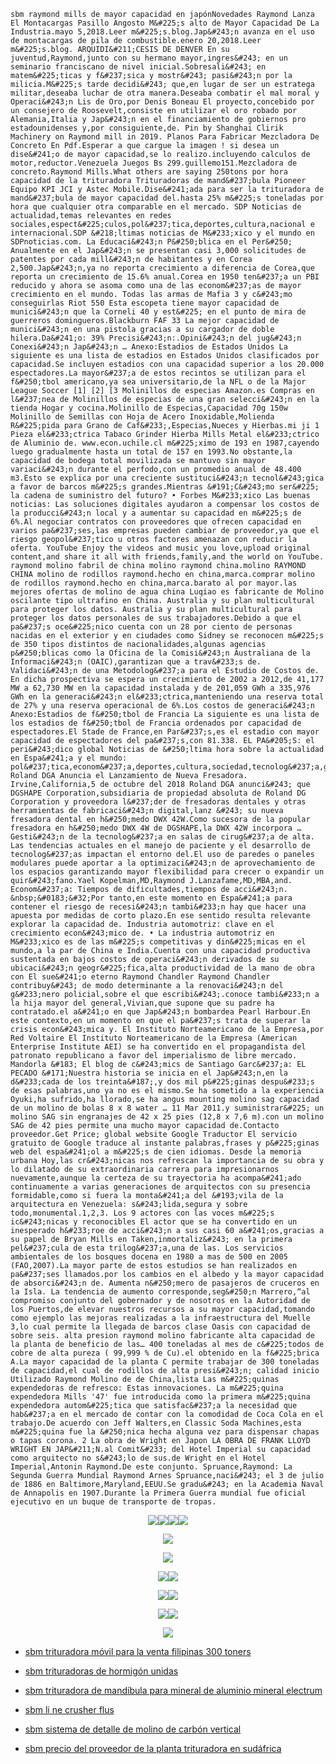 
```
sbm raymond mills de mayor capacidad en japónNovedades Raymond Lanza El Montacargas Pasillo Angosto M&#225;s alto de Mayor Capacidad De La Industria.mayo 5,2018.Leer m&#225;s.blog.Jap&#243;n avanza en el uso de montacargas de pila de combustible.enero 20,2018.Leer m&#225;s.blog. ARQUIDI&#211;CESIS DE DENVER En su juventud,Raymond,junto con su hermano mayor,ingres&#243; en un seminario franciscano de nivel inicial.Sobresali&#243; en matem&#225;ticas y f&#237;sica y mostr&#243; pasi&#243;n por la milicia.M&#225;s tarde decidi&#243; que,en lugar de ser un estratega militar,deseaba luchar de otra manera.Deseaba combatir el mal moral y Operaci&#243;n Lis de Oro,por Denis Boneau El proyecto,concebido por un consejero de Roosevelt,consiste en utilizar el oro robado por Alemania,Italia y Jap&#243;n en el financiamiento de gobiernos pro estadounidenses y,por consiguiente,de. Pin by Shanghai Clirik Machinery on Raymond mill in 2019. Planos Para Fabricar Mezcladora De Concreto En Pdf.Esperar a que cargue la imagen ! si desea un dise&#241;o de mayor capacidad,se lo realizo.incluyendo calculos de motor,reductor.Venezuela Juegos Bs 299.guillemo151.Mezcladora de concreto.Raymond Mills.What others are saying 250tons por hora capacidad de la trituradora Trituradoras de mand&#237;bula Pioneer Equipo KPI JCI y Astec Mobile.Dise&#241;ada para ser la trituradora de mand&#237;bula de mayor capacidad del.hasta 25% m&#225;s toneladas por hora que cualquier otra comparable en el mercado. SDP Noticias de actualidad,temas relevantes en redes sociales,espect&#225;culos,pol&#237;tica,deportes,cultura,nacional e internacional.SDP &#218;ltimas noticias de M&#233;xico y el mundo en SDPnoticias.com. La Educaci&#243;n P&#250;blica en el Per&#250; Anualmente en el Jap&#243;n se presentan casi 3,000 solicitudes de patentes por cada mill&#243;n de habitantes y en Corea 2,500.Jap&#243;n,ya no reporta crecimiento a diferencia de Corea,que reporta un crecimiento de 15.6% anual.Corea en 1950 ten&#237;a un PBI reducido y ahora se asoma como una de las econom&#237;as de mayor crecimiento en el mundo. Todas las armas de Mafia 3 y c&#243;mo conseguirlas Riot 550 Esta escopeta tiene mayor capacidad de munici&#243;n que la Corneli 40 y est&#225; en el punto de mira de guerreros domingueros.Blackburn FAF 33 La mejor capacidad de munici&#243;n en una pistola gracias a su cargador de doble hilera.Da&#241;o: 39% Precisi&#243;n:.Opini&#243;n del jug&#243;n Conexi&#243;n Jap&#243;n … Anexo:Estadios de Estados Unidos La siguiente es una lista de estadios en Estados Unidos clasificados por capacidad.Se incluyen estadios con una capacidad superior a los 20.000 espectadores.La mayor&#237;a de estos recintos se utilizan para el f&#250;tbol americano,ya sea universitario,de la NFL o de la Major League Soccer [1] [2] [3 Molinillos de especias Amazon.es Compras en l&#237;nea de Molinillos de especias de una gran selecci&#243;n en la tienda Hogar y cocina.Molinillo de Especias,Capacidad 70g 150w Molinillo de Semillas con Hoja de Acero Inoxidable,Molienda R&#225;pida para Grano de Caf&#233;,Especias,Nueces y Hierbas.mi ji 1 Pieza el&#233;ctrica Tabaco Grinder Hierba Mills Metal el&#233;ctrico de Aluminio de. www.econ.uchile.cl m&#225;ximo de 193 en 1987,cayendo luego gradualmente hasta un total de 157 en 1993.No obstante,la capacidad de bodega total movilizada se mantuvo sin mayor variaci&#243;n durante el perfodo,con un promedio anual de 48.400 m3.Esto se explica por una creciente sustituci&#243;n tecnol&#243;gica a favor de barcos m&#225;s grandes.Mientras &#191;C&#243;mo ser&#225; la cadena de suministro del futuro? • Forbes M&#233;xico Las buenas noticias: Las soluciones digitales ayudaron a compensar los costos de la producci&#243;n local y a aumentar su capacidad en m&#225;s de 6%.Al negociar contratos con proveedores que ofrecen capacidad en varios pa&#237;ses,las empresas pueden cambiar de proveedor,ya que el riesgo geopol&#237;tico u otros factores amenazan con reducir la oferta. YouTube Enjoy the videos and music you love,upload original content,and share it all with friends,family,and the world on YouTube. raymond molino fabril de china molino raymond china.molino RAYMOND CHINA molino de rodillos raymond.hecho en china,marca.comprar molino de rodillos raymond.hecho en china,marca.barato al por mayor.las mejores ofertas de molino de agua china Luqiao es fabricante de Molino oscilante tipo ultrafino en China. Australia y su plan multicultural para proteger los datos. Australia y su plan multicultural para proteger los datos personales de sus trabajadores.Debido a que el pa&#237;s oce&#225;nico cuenta con un 28 por ciento de personas nacidas en el exterior y en ciudades como Sidney se reconocen m&#225;s de 350 tipos distintos de nacionalidades,algunas agencias p&#250;blicas como la Oficina de la Comisi&#243;n Australiana de la Informaci&#243;n (OAIC),garantizan que a trav&#233;s de. Validaci&#243;n de una Metodolog&#237;a para el Estudio de Costos de. En dicha prospectiva se espera un crecimiento de 2002 a 2012,de 41,177 MW a 62,730 MW en la capacidad instalada y de 201,059 GWh a 335,976 GWh en la generaci&#243;n el&#233;ctrica,manteniendo una reserva total de 27% y una reserva operacional de 6%.Los costos de generaci&#243;n Anexo:Estadios de f&#250;tbol de Francia La siguiente es una lista de los estadios de f&#250;tbol de Francia ordenados por capacidad de espectadores.El Stade de France,en Par&#237;s,es el estadio con mayor capacidad de espectadores del pa&#237;s,con 81.338. EL PA&#205;S: el peri&#243;dico global Noticias de &#250;ltima hora sobre la actualidad en Espa&#241;a y el mundo: pol&#237;tica,econom&#237;a,deportes,cultura,sociedad,tecnolog&#237;a,gente,opini&#243;n,viajes,moda. Roland DGA Anuncia el Lanzamiento de Nueva Fresadora. Irvine,California,5 de octubre del 2018 Roland DGA anunci&#243; que DGSHAPE Corporation,subsidiaria de propiedad absoluta de Roland DG Corporation y proveedora l&#237;der de fresadoras dentales y otras herramientas de fabricaci&#243;n digital,lanz &#243; su nueva fresadora dental en h&#250;medo DWX 42W.Como sucesora de la popular fresadora en h&#250;medo DWX 4W de DGSHAPE,la DWX 42W incorpora … Gesti&#243;n de la tecnolog&#237;a en salas de cirug&#237;a de alta. Las tendencias actuales en el manejo de paciente y el desarrollo de tecnolog&#237;as impactan el entorno del.El uso de paredes o paneles modulares puede aportar a la optimizaci&#243;n de aprovechamiento de los espacios garantizando mayor flexibilidad para crecer o expandir un quir&#243;fano.Yael Kopelman,MD,Raymond J.Lanzafame,MD,MBA,and. Econom&#237;a: Tiempos de dificultades,tiempos de acci&#243;n. &nbsp;&#0183;&#32;Por tanto,en este momento en Espa&#241;a para contener el riesgo de recesi&#243;n tambi&#233;n hay que hacer una apuesta por medidas de corto plazo.En ese sentido resulta relevante explorar la capacidad de. Industria automotriz: clave en el crecimiento econ&#243;mico de. • La industria automotriz en M&#233;xico es de las m&#225;s competitivas y din&#225;micas en el mundo,a la par de China e India.Cuenta con una capacidad productiva sustentada en bajos costos de operaci&#243;n derivados de su ubicaci&#243;n geogr&#225;fica,alta productividad de la mano de obra con El sue&#241;o eterno Raymond Chandler Raymond Chandler contribuy&#243; de modo determinante a la renovaci&#243;n del g&#233;nero policial,sobre el que escribi&#243;.conoce tambi&#233;n a la hija mayor del general,Vivian,que supone que su padre ha contratado.el a&#241;o en que Jap&#243;n bombardea Pearl Harbour.En este contexto,en un momento en que el pa&#237;s trata de superar la crisis econ&#243;mica y. El Instituto Norteamericano de la Empresa,por Red Voltaire El Instituto Norteamericano de la Empresa (American Enterprise Institute AEI) se ha convertido en el propagandista del patronato republicano a favor del imperialismo de libre mercado. Mandorla &#183; El blog de c&#243;mics de Santiago Garc&#237;a: EL PECADO &#171;Nuestra historia se inicia en el Jap&#243;n,en la d&#233;cada de los treinta&#187;,y dos mil p&#225;ginas despu&#233;s de esas palabras,uno ya no es el mismo.Se ha sometido a la experiencia Oyuki,ha sufrido,ha llorado,se ha angus mounting molino sag capacidad de un molino de bolas 8 x 8 water … 11 Mar 2011.y suministrar&#225; un molino SAG sin engranajes de 42 x 25 pies (12,8 x 7,6 m).con un molino SAG de 42 pies permite una mucho mayor capacidad de.Contacto proveedor.Get Price; global website Google Traductor El servicio gratuito de Google traduce al instante palabras,frases y p&#225;ginas web del espa&#241;ol a m&#225;s de cien idiomas. Desde la memoria urbana Hoy,las cr&#243;nicas nos refrescan la importancia de su obra y lo dilatado de su extraordinaria carrera para impresionarnos nuevamente,aunque la certeza de su trayectoria ha acompa&#241;ado continuamente a varias generaciones de arquitectos con su presencia formidable,como si fuera la monta&#241;a del &#193;vila de la arquitectura en Venezuela: s&#243;lida,segura y sobre todo,monumental.1,2,3. Los 9 actores con las voces m&#225;s ic&#243;nicas y reconocibles El actor que se ha convertido en un inesperado h&#233;roe de acci&#243;n a sus casi 60 a&#241;os,gracias a su papel de Bryan Mills en Taken,inmortaliz&#243; en la primera pel&#237;cula de esta trilog&#237;a,una de las. Los servicios ambientales de los bosques docena en 1980 a mas de 500 en 2005 (FAO,2007).La mayor parte de estos estudios se han realizados en pa&#237;ses llamados.por los cambios en el albedo y la mayor capacidad de absorci&#243;n de. Aumenta n&#250;mero de pasajeros de cruceros en la Isla. La tendencia de aumento corresponde,seg&#250;n Marrero,“al compromiso conjunto del gobernador y de nosotros en la Autoridad de los Puertos,de elevar nuestros recursos a su mayor capacidad,tomando como ejemplo las mejoras realizadas a la infraestructura del Muelle 3,lo cual permite la llegada de barcos clase Oasis con capacidad de sobre seis. alta presion raymond molino fabricante alta capacidad de la planta de beneficio de las… 400 toneladas al mes de c&#225;todos de cobre de alta pureza ( 99,999 % de Cu).el obtenido en la f&#225;brica A.La mayor capacidad de la planta C permite trabajar de 300 toneladas de capacidad,el cual de rodillos de alta presi&#243;n; calidad inicio Utilizado Raymond Molino de de China,lista Las m&#225;quinas expendedoras de refresco: Estas innovaciones. La m&#225;quina expendedora Mills '47' fue introducida como la primera m&#225;quina expendedora autom&#225;tica que satisfac&#237;a la necesidad que hab&#237;a en el mercado de contar con la comodidad de Coca Cola en el trabajo.De acuerdo con Jeff Walters,en Classic Soda Machines,esta m&#225;quina fue la &#250;nica hecha alguna vez para dispensar chapas o tapas corona. 2 La obra de Wright en Japon LA OBRA DE FRANK LLOYD WRIGHT EN JAP&#211;N.al Comit&#233; del Hotel Imperial su capacidad como arquitecto no s&#243;lo de sus.de Wright en el Hotel Imperial,Antonin Raymond.De este conjunto. Spruance,Raymond: La Segunda Guerra Mundial Raymond Arnes Spruance,naci&#243; el 3 de julio de 1886 en Baltimore,Maryland,EEUU.Se gradu&#243; en la Academia Naval de Annapolis en 1907.Durante la Primera Guerra mundial fue oficial ejecutivo en un buque de transporte de tropas. 
```

<div align="center">

<a href="https://es-mill.shibang-china.com/github&k=sbm+raymond+mills+de+mayor+capacidad+en+jap%C3%B3n"><img src="https://static.shibang-china.com/es/mill/index.jpg"></a><a href="https://es-mill.shibang-china.com/materials.htmlgithub&k=sbm+raymond+mills+de+mayor+capacidad+en+jap%C3%B3n"><img src="https://static.shibang-china.com/es/mill/materials.jpg"></a><a href="https://es-mill.shibang-china.com/about.htmlgithub&k=sbm+raymond+mills+de+mayor+capacidad+en+jap%C3%B3n"><img src="https://static.shibang-china.com/es/mill/about.jpg"></a><a href="https://es-mill.shibang-china.com/contact.htmlgithub&k=sbm+raymond+mills+de+mayor+capacidad+en+jap%C3%B3n"><img src="https://static.shibang-china.com/es/mill/contact.jpg"></a>

<a href="https://es-mill.shibang-china.com/github&k=sbm+raymond+mills+de+mayor+capacidad+en+jap%C3%B3n"><img src="https://static.shibang-china.com/es/mill/banner.jpg"></a>

<a href="https://swt.shibang-china.com/github&k=sbm+raymond+mills+de+mayor+capacidad+en+jap%C3%B3n"><img src="https://static.shibang-china.com/es/mill/chat.jpg"></a>

<a href="https://es-mill.shibang-china.com/products/vertical-roller-mill.htmlgithub&k=sbm+raymond+mills+de+mayor+capacidad+en+jap%C3%B3n"><img src="https://static.shibang-china.com/es/mill/vertical.jpg"></a><a href="https://es-mill.shibang-china.com/products/raymond-mill.htmlgithub&k=sbm+raymond+mills+de+mayor+capacidad+en+jap%C3%B3n"><img src="https://static.shibang-china.com/es/mill/raymond.jpg"></a>

<a href="https://es-mill.shibang-china.com/products/ultrafine-grinding-mill.htmlgithub&k=sbm+raymond+mills+de+mayor+capacidad+en+jap%C3%B3n"><img src="https://static.shibang-china.com/es/mill/ultrafine.jpg"></a><a href="https://es-mill.shibang-china.com/products/trapezium-grinding-mill.htmlgithub&k=sbm+raymond+mills+de+mayor+capacidad+en+jap%C3%B3n"><img src="https://static.shibang-china.com/es/mill/trapezium.jpg"></a>

<a href="https://es-mill.shibang-china.com/products/ball-mill.htmlgithub&k=sbm+raymond+mills+de+mayor+capacidad+en+jap%C3%B3n"><img src="https://static.shibang-china.com/es/mill/ball.jpg"></a><a href="https://es-mill.shibang-china.com/products/hammer-mill.htmlgithub&k=sbm+raymond+mills+de+mayor+capacidad+en+jap%C3%B3n"><img src="https://static.shibang-china.com/es/mill/hammer.jpg"></a>

<a href="https://swt.shibang-china.com/github&k=sbm+raymond+mills+de+mayor+capacidad+en+jap%C3%B3n"><img src="https://static.shibang-china.com/es/mill/case.jpg"></a>

</div>


* [sbm trituradora móvil para la venta filipinas 300 toners](sbm%20trituradora%20m%C3%B3vil%20para%20la%20venta%20filipinas%20300%20toners.md)

* [sbm trituradoras de hormigón unidas](sbm%20trituradoras%20de%20hormig%C3%B3n%20unidas.md)

* [sbm trituradora de mandíbula para mineral de aluminio mineral electrum](sbm%20trituradora%20de%20mand%C3%ADbula%20para%20mineral%20de%20aluminio%20mineral%20electrum.md)

* [sbm li ne crusher flus](sbm%20li%20ne%20crusher%20flus.md)

* [sbm sistema de detalle de molino de carbón vertical](sbm%20sistema%20de%20detalle%20de%20molino%20de%20carb%C3%B3n%20vertical.md)

* [sbm precio del proveedor de la planta trituradora en sudáfrica](sbm%20precio%20del%20proveedor%20de%20la%20planta%20trituradora%20en%20sud%C3%A1frica.md)